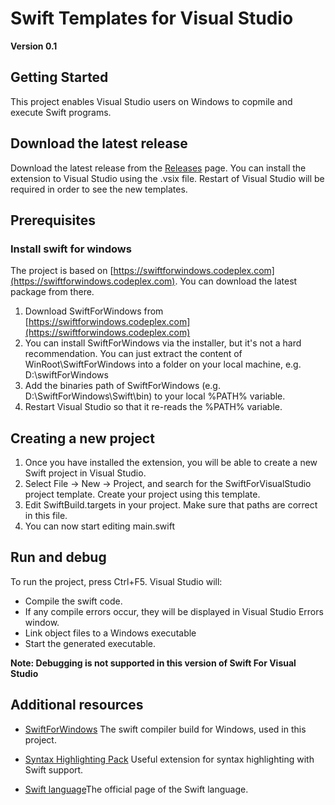 # Swift Templates for Visual Studio
**Version 0.1**

## Getting Started
This project enables Visual Studio users on Windows to copmile and execute Swift programs.

## Download the latest release
Download the latest release from the [Releases](https://github.com/svetoslav-maksimov/SwiftForVisualStudio/releases) page.
You can install the extension to Visual Studio using the .vsix file. Restart of Visual Studio will be required in order to see the new  templates.

## Prerequisites

### Install swift for windows
The project is based on [https://swiftforwindows.codeplex.com](https://swiftforwindows.codeplex.com). You can download the latest package from there.
1. Download SwiftForWindows from [https://swiftforwindows.codeplex.com](https://swiftforwindows.codeplex.com)
2. You can install SwiftForWindows via the installer, but it's not a hard recommendation. You can just extract the content of WinRoot\SwiftForWindows into a folder on your local machine, e.g. D:\swiftForWindows
3. Add the binaries path of SwiftForWindows (e.g. D:\SwiftForWindows\Swift\bin) to your local %PATH% variable.
4. Restart Visual Studio so that it re-reads the %PATH% variable.

## Creating a new project
1. Once you have installed the extension, you will be able to create a new Swift project in Visual Studio.
2. Select File -> New -> Project, and search for the SwiftForVisualStudio project template. Create your project using this template.
3. Edit SwiftBuild.targets in your project. Make sure that paths are correct in this file.
4. You can now start editing main.swift

 ## Run and debug
To run the project, press Ctrl+F5. Visual Studio will:

* Compile the swift code.
* If any compile errors occur, they will be displayed in Visual Studio Errors window.
* Link object files to a Windows executable
* Start the generated executable.

**Note: Debugging is not supported in this version of Swift For Visual Studio**
            
            
## Additional resources
* [SwiftForWindows](https://swiftforwindows.codeplex.com/)
The swift compiler build for Windows, used in this project.

* [Syntax Highlighting Pack](https://marketplace.visualstudio.com/items?itemName=MadsKristensen.SyntaxHighlightingPack)
Useful extension for syntax highlighting with Swift support.

* [Swift language](https://developer.apple.com/swift/)The official page of the Swift language.
